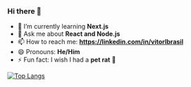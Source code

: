 ### Hi there 👋

<!-- - 🔭 I’m currently working on **a platform for tracking warm-up exercises (jumping jacks)** -->
- 🌱 I’m currently learning **Next.js**
- 💬 Ask me about **React and Node.js**
- 📫 How to reach me: **https://linkedin.com/in/vitorlbrasil**
- 😄 Pronouns: **He/Him**
- ⚡ Fun fact: I wish I had a **pet rat** 🐀

[![Top Langs](https://github-readme-stats.vercel.app/api/top-langs/?username=vitorlbrasil&layout=compact&theme=blue-green)](https://github.com/anuraghazra/github-readme-stats)

<!-- [![Top Langs](https://github-readme-stats.vercel.app/api/top-langs/?username=vitorlbrasil)](https://github.com/anuraghazra/github-readme-stats) -->


<!-- - 👯 I’m looking to collaborate on ... -->
<!-- - 🤔 I’m looking for help with ... -->
